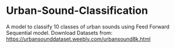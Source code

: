 # Urban-Sound-Classification
A  model to classify 10 classes of urban sounds using Feed Forward Sequential model.
Download Datasets from: https://urbansounddataset.weebly.com/urbansound8k.html
